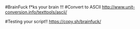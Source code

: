 #BrainFuck
f*ks your brain !!!
#Convert to ASCII
http://www.unit-conversion.info/texttools/ascii/

#Testing your script!!
https://copy.sh/brainfuck/
